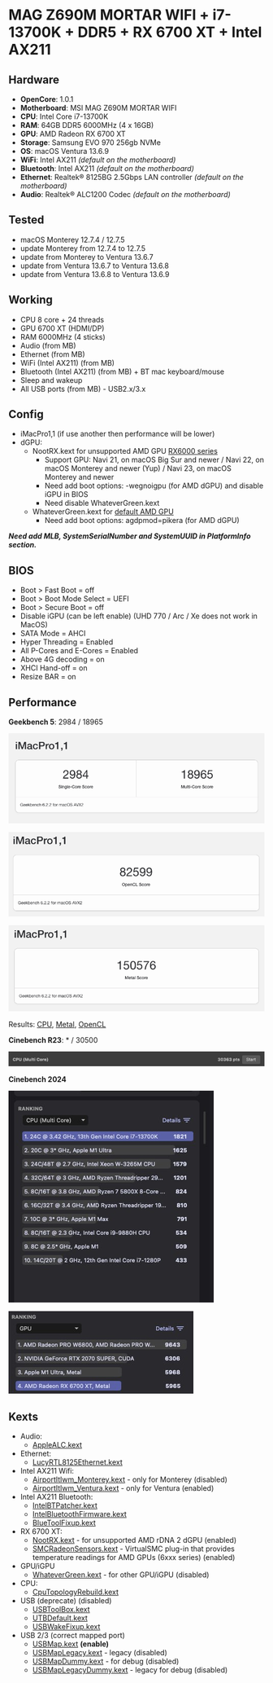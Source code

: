 # MAG Z690M MORTAR WIFI + i7-13700K + DDR5 + RX 6700 XT + Intel AX211

## Hardware

- **OpenCore**: 1.0.1
- **Motherboard**: MSI MAG Z690M MORTAR WIFI
- **CPU**: Intel Core i7-13700K
- **RAM**: 64GB DDR5 6000MHz (4 x 16GB)
- **GPU**: AMD Radeon RX 6700 XT
- **Storage**: Samsung EVO 970 256gb NVMe
- **OS**: macOS Ventura 13.6.9
- **WiFi**: Intel AX211 _(default on the motherboard)_
- **Bluetooth**: Intel AX211 _(default on the motherboard)_
- **Ethernet**: Realtek® 8125BG 2.5Gbps LAN controller _(default on the motherboard)_
- **Audio**: Realtek® ALC1200 Codec _(default on the motherboard)_

## Tested

- macOS Monterey 12.7.4 / 12.7.5
- update Monterey from 12.7.4 to 12.7.5
- update from Monterey to Ventura 13.6.7
- update from Ventura 13.6.7 to Ventura 13.6.8
- update from Ventura 13.6.8 to Ventura 13.6.9

## Working

- CPU 8 core + 24 threads
- GPU 6700 XT (HDMI/DP)
- RAM 6000MHz (4 sticks)
- Audio (from MB)
- Ethernet (from MB)
- WiFi (Intel AX211) (from MB)
- Bluetooth (Intel AX211) (from MB) + BT mac keyboard/mouse
- Sleep and wakeup
- All USB ports (from MB) - USB2.x/3.x

## Config

- iMacPro1,1 (if use another then performance will be lower)
- dGPU:
  - NootRX.kext for unsupported AMD GPU [RX6000 series](https://en.wikipedia.org/wiki/Radeon_RX_6000_series) 
    - Support GPU: Navi 21, on macOS Big Sur and newer / Navi 22, on macOS Monterey and newer (Yup) / Navi 23, on macOS Monterey and newer
    - Need add boot options: -wegnoigpu (for AMD dGPU) and disable iGPU in BIOS
    - Need disable WhateverGreen.kext
  - WhateverGreen.kext for [default AMD GPU](https://dortania.github.io/GPU-Buyers-Guide/modern-gpus/amd-gpu.html)
    - Need add boot options: agdpmod=pikera (for AMD dGPU)

_**Need add MLB, SystemSerialNumber and SystemUUID in PlatformInfo section.**_

## BIOS

- Boot > Fast Boot = off
- Boot > Boot Mode Select = UEFI
- Boot > Secure Boot = off
- Disable iGPU (can be left enable) (UHD 770 / Arc / Xe does not work in MacOS)
- SATA Mode = AHCI
- Hyper Threading = Enabled
- All P-Cores and E-Cores = Enabled
- Above 4G decoding = on
- XHCI Hand-off = on
- Resize BAR = on

## Performance

**Geekbench 5**: 2984 / 18965

![Multi-Core](https://github.com/FlexIDK/EFI-Z690/blob/master/_/gb_cpu.png)

![Multi-Core](https://github.com/FlexIDK/EFI-Z690/blob/master/_/gb_opencl.png)

![Multi-Core](https://github.com/FlexIDK/EFI-Z690/blob/master/_/gb_metal.png)

Results: [CPU](https://browser.geekbench.com/v6/cpu/6048962), 
[Metal](https://browser.geekbench.com/v6/compute/2166660), 
[OpenCL](https://browser.geekbench.com/v6/compute/2166666)

**Cinebench R23**: * / 30500

![Multi-Core](https://github.com/FlexIDK/EFI-Z690/blob/master/_/cb_r23_m.png)

**Cinebench 2024**

![Multi-Core](https://github.com/FlexIDK/EFI-Z690/blob/master/_/cinebench_mc.jpg)

![RX 6700 XT](https://github.com/FlexIDK/EFI-Z690/blob/master/_/cinebench_rx6700.jpg)

## Kexts

- Audio:
  - [AppleALC.kext](EFI%2FOC%2FKexts%2FAppleALC.kext)
- Ethernet:
  - [LucyRTL8125Ethernet.kext](EFI%2FOC%2FKexts%2FLucyRTL8125Ethernet.kext)
- Intel AX211 Wifi:
  - [AirportItlwm_Monterey.kext](EFI%2FOC%2FKexts%2FAirportItlwm_Monterey.kext) - only for Monterey (disabled)
  - [AirportItlwm_Ventura.kext](EFI%2FOC%2FKexts%2FAirportItlwm_Ventura.kext) - only for Ventura (enabled)
- Intel AX211 Bluetooth:
  - [IntelBTPatcher.kext](EFI%2FOC%2FKexts%2FIntelBTPatcher.kext)
  - [IntelBluetoothFirmware.kext](EFI%2FOC%2FKexts%2FIntelBluetoothFirmware.kext)
  - [BlueToolFixup.kext](EFI%2FOC%2FKexts%2FBlueToolFixup.kext)
- RX 6700 XT:
  - [NootRX.kext](EFI%2FOC%2FKexts%2FNootRX.kext) - for unsupported AMD rDNA 2 dGPU (enabled)
  - [SMCRadeonSensors.kext](EFI%2FOC%2FKexts%2FSMCRadeonSensors.kext) - VirtualSMC plug-in that provides temperature readings for AMD GPUs (6xxx series) (enabled)
- GPU/iGPU
  - [WhateverGreen.kext](EFI%2FOC%2FKexts%2FWhateverGreen.kext) - for other GPU/iGPU (disabled)
- CPU:
  - [CpuTopologyRebuild.kext](EFI%2FOC%2FKexts%2FCpuTopologyRebuild.kext)
- USB (deprecate) (disabled)
  - [USBToolBox.kext](EFI%2FOC%2FKexts%2FUSBToolBox.kext)
  - [UTBDefault.kext](EFI%2FOC%2FKexts%2FUTBDefault.kext)
  - [USBWakeFixup.kext](EFI%2FOC%2FKexts%2FUSBWakeFixup.kext)
- USB 2/3 (correct mapped port)
  - [USBMap.kext](EFI%2FOC%2FKexts%2FUSBMap.kext) **(enable)**
  - [USBMapLegacy.kext](EFI%2FOC%2FKexts%2FUSBMapLegacy.kext) - legacy (disabled)
  - [USBMapDummy.kext](EFI%2FOC%2FKexts%2FUSBMapDummy.kext) - for debug (disabled)
  - [USBMapLegacyDummy.kext](EFI%2FOC%2FKexts%2FUSBMapLegacyDummy.kext) - legacy for debug (disabled)
